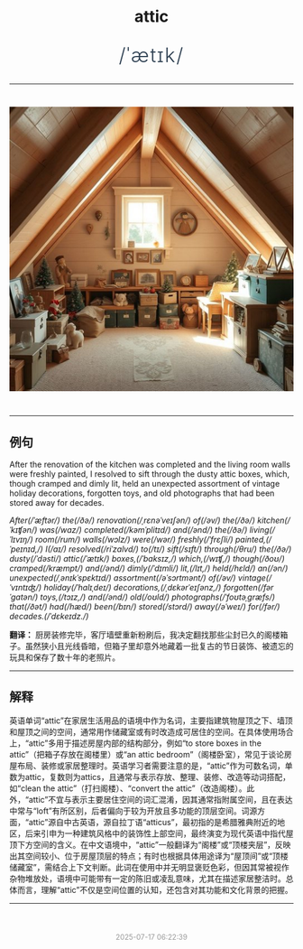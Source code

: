 <div align="center">

# attic

<div style="margin: 30px 0;">
<h1 style="font-size: 2.5em; font-weight: 300; letter-spacing: 2px; margin: 0; color: #2c3e50;">
/ˈætɪk/
</h1>
</div>

</div>

---

<div align="center" style="margin: 40px 0;">

![attic](images/attic.png)

</div>

---

## 例句

After the renovation of the kitchen was completed and the living room walls were freshly painted, I resolved to sift through the dusty attic boxes, which, though cramped and dimly lit, held an unexpected assortment of vintage holiday decorations, forgotten toys, and old photographs that had been stored away for decades.

*After(/ˈæftər/) the(/ðə/) renovation(/ˌrɛnəˈveɪʃən/) of(/əv/) the(/ðə/) kitchen(/ˈkɪʧən/) was(/wɑz/) completed(/kəmˈplitɪd/) and(/ənd/) the(/ðə/) living(/ˈlɪvɪŋ/) room(/rum/) walls(/wɔlz/) were(/wər/) freshly(/ˈfrɛʃli/) painted,(/ˈpeɪnɪd,/) I(/aɪ/) resolved(/riˈzɑlvd/) to(/tɪ/) sift(/sɪft/) through(/θru/) the(/ðə/) dusty(/ˈdəsti/) attic(/ˈætɪk/) boxes,(/ˈbɑksɪz,/) which,(/wɪʧ,/) though(/ðoʊ/) cramped(/kræmpt/) and(/ənd/) dimly(/ˈdɪmli/) lit,(/lɪt,/) held(/hɛld/) an(/ən/) unexpected(/ˌənɪkˈspɛktɪd/) assortment(/əˈsɔrtmənt/) of(/əv/) vintage(/ˈvɪntɪʤ/) holiday(/ˈhɑlɪˌdeɪ/) decorations,(/ˌdɛkərˈeɪʃənz,/) forgotten(/fərˈgɑtən/) toys,(/tɔɪz,/) and(/ənd/) old(/oʊld/) photographs(/ˈfoʊtəˌgræfs/) that(/ðət/) had(/hæd/) been(/bɪn/) stored(/stɔrd/) away(/əˈweɪ/) for(/fər/) decades.(/ˈdɛkeɪdz./)*

**翻译：** 厨房装修完毕，客厅墙壁重新粉刷后，我决定翻找那些尘封已久的阁楼箱子。虽然狭小且光线昏暗，但箱子里却意外地藏着一批复古的节日装饰、被遗忘的玩具和保存了数十年的老照片。

---

## 解释

英语单词“attic”在家居生活用品的语境中作为名词，主要指建筑物屋顶之下、墙顶和屋顶之间的空间，通常用作储藏室或有时改造成可居住的空间。在具体使用场合上，“attic”多用于描述房屋内部的结构部分，例如“to store boxes in the attic”（把箱子存放在阁楼里）或“an attic bedroom”（阁楼卧室），常见于谈论房屋布局、装修或家居整理时。英语学习者需要注意的是，“attic”作为可数名词，单数为attic，复数则为attics，且通常与表示存放、整理、装修、改造等动词搭配，如“clean the attic”（打扫阁楼）、“convert the attic”（改造阁楼）。此外，“attic”不宜与表示主要居住空间的词汇混淆，因其通常指附属空间，且在表达中常与“loft”有所区别，后者偏向于较为开放且多功能的顶层空间。词源方面，“attic”源自中古英语，源自拉丁语“atticus”，最初指的是希腊雅典附近的地区，后来引申为一种建筑风格中的装饰性上部空间，最终演变为现代英语中指代屋顶下方空间的含义。在中文语境中，“attic”一般翻译为“阁楼”或“顶楼夹层”，反映出其空间较小、位于房屋顶层的特点；有时也根据具体用途译为“屋顶间”或“顶楼储藏室”，需结合上下文判断。此词在使用中并无明显褒贬色彩，但因其常被视作杂物堆放处，语境中可能带有一定的陈旧或凌乱意味，尤其在描述家居整洁时。总体而言，理解“attic”不仅是空间位置的认知，还包含对其功能和文化背景的把握。


---

<div align="center" style="margin-top: 50px;">
<small style="color: #999; font-size: 0.9em;">2025-07-17 06:22:39</small>
</div>
